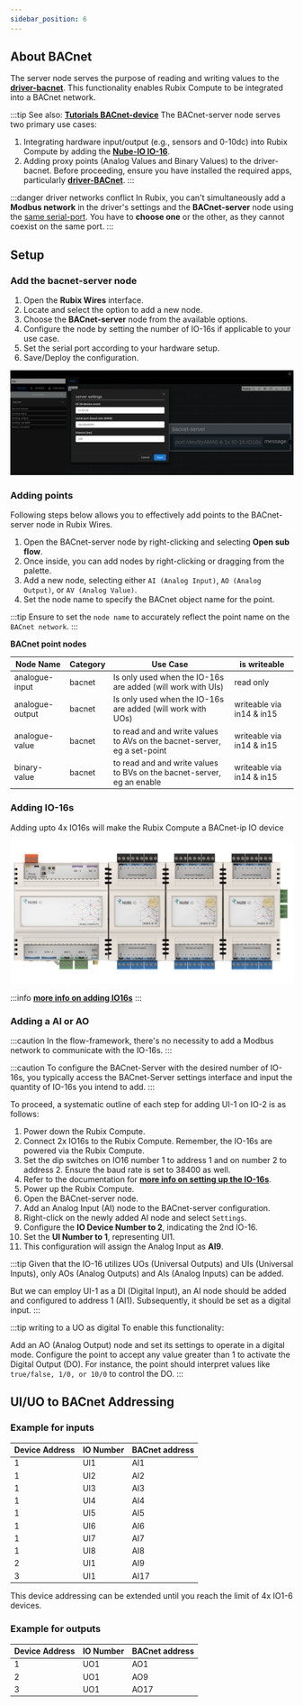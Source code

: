 ```yaml
---
sidebar_position: 6
---
```


## About BACnet
The server node serves the purpose of reading and writing values to the **[driver-bacnet](../setup/apps.md)**. This functionality enables Rubix Compute to be integrated into a BACnet network.

:::tip
See also: **[Tutorials BACnet-device](../../tutorials/bacnet-device.md)**
The BACnet-server node serves two primary use cases:

1. Integrating hardware input/output (e.g., sensors and 0-10dc) into Rubix Compute by adding the **[Nube-IO IO-16](../../hardware/controllers/io-controllers/IO-16/overview.md)**.
2. Adding proxy points (Analog Values and Binary Values) to the driver-bacnet.
Before proceeding, ensure you have installed the required apps, particularly **[driver-BACnet](../setup/apps.md)**.
:::

:::danger driver networks conflict
In Rubix, you can't simultaneously add a **Modbus network** in the driver's settings and the **BACnet-server** node using the <u>same serial-port</u>. You have to **choose one** or the other, as they cannot coexist on the same port.
:::

## Setup

### Add the bacnet-server node
1. Open the **Rubix Wires** interface.
2. Locate and select the option to add a new node.
3. Choose the **BACnet-server** node from the available options.
4. Configure the node by setting the number of IO-16s if applicable to your use case.
5. Set the serial port according to your hardware setup.
5. Save/Deploy the configuration.

![bacnet-server.png](img/bacnet-server.png)

### Adding points
Following steps below allows you to effectively add points to the BACnet-server node in Rubix Wires.
1. Open the BACnet-server node by right-clicking and selecting **Open sub flow**.
2. Once inside, you can add nodes by right-clicking or dragging from the palette.
3. Add a new node, selecting either `AI (Analog Input)`, `AO (Analog Output)`, or `AV (Analog Value)`.
4. Set the node name to specify the BACnet object name for the point.

:::tip
Ensure to set the `node name` to accurately reflect the point name on the `BACnet network`.
:::


**BACnet point nodes**

| Node Name       | Category | Use Case                                                                 | is writeable              | 
|-----------------|----------|--------------------------------------------------------------------------|---------------------------|
| analogue-input  | bacnet   | Is only used when the IO-16s are added (will work with UIs)              | read only                 |
| analogue-output | bacnet   | Is only used when the IO-16s are added (will work with UOs)              | writeable via in14 & in15 |
| analogue-value  | bacnet   | to read and and write values to AVs on the bacnet-server, eg a set-point | writeable via in14 & in15 |
| binary-value    | bacnet   | to read and and write values to BVs on the bacnet-server, eg an enable   | writeable via in14 & in15 |

### Adding IO-16s

Adding upto 4x IO16s will make the Rubix Compute a BACnet-ip IO device

![rc-with-io16s.png](../../hardware/controllers/supervisors/rubix-compute/img/rc-with-io16s.png)

:::info
**[more info on adding IO16s](../../hardware/controllers/supervisors/rubix-compute/user-manual#IO-16)**
:::

### Adding a AI or AO

:::caution
In the flow-framework, there's no necessity to add a Modbus network to communicate with the IO-16s.
:::

:::caution
To configure the BACnet-Server with the desired number of IO-16s, you typically access the BACnet-Server settings interface and input the quantity of IO-16s you intend to add.
:::


To proceed, a systematic outline of each step for adding UI-1 on IO-2 is as follows:

1. Power down the Rubix Compute.
2. Connect 2x IO16s to the Rubix Compute. Remember, the IO-16s are powered via the Rubix Compute.
3. Set the dip switches on IO16 number 1 to address 1 and on number 2 to address 2. Ensure the baud rate is set to 38400 as well. 
4. Refer to the documentation for **[more info on setting up the IO-16s](../../hardware/controllers/io-controllers/IO-16/parameters.md)**.
5. Power up the Rubix Compute.
6. Open the BACnet-server node.
7. Add an Analog Input (AI) node to the BACnet-server configuration.
8. Right-click on the newly added AI node and select `Settings`.
9. Configure the **IO Device Number to 2**, indicating the 2nd IO-16.
10. Set the **UI Number to 1**, representing UI1.
11. This configuration will assign the Analog Input as **AI9**.


:::tip
Given that the IO-16 utilizes UOs (Universal Outputs) and UIs (Universal Inputs), only AOs (Analog Outputs) and AIs (Analog Inputs) can be added.

But we can employ UI-1 as a DI (Digital Input), an AI node should be added and configured to address 1 (AI1). Subsequently, it should be set as a digital input.
:::

:::tip writing to a UO as digital
To enable this functionality:

Add an AO (Analog Output) node and set its settings to operate in a digital mode. Configure the point to accept any value greater than 1 to activate the Digital Output (DO). For instance, the point should interpret values like `true/false, 1/0, or 10/0` to control the DO.
:::


## UI/UO to BACnet Addressing

### Example for inputs

| Device Address | IO Number | BACnet address | 
|----------------|-----------|----------------|
| 1              | UI1       | AI1            | 
| 1              | UI2       | AI2            | 
| 1              | UI3       | AI3            | 
| 1              | UI4       | AI4            | 
| 1              | UI5       | AI5            | 
| 1              | UI6       | AI6            | 
| 1              | UI7       | AI7            | 
| 1              | UI8       | AI8            | 
| 2              | UI1       | AI9            | 
| 3              | UI1       | AI17           | 


This device addressing can be extended until you reach the limit of 4x IO1-6 devices.

### Example for outputs


| Device Address | IO Number | BACnet address | 
|----------------|-----------|----------------|
| 1              | UO1       | AO1            | 
| 2              | UO1       | AO9            | 
| 3              | UO1       | AO17           | 
